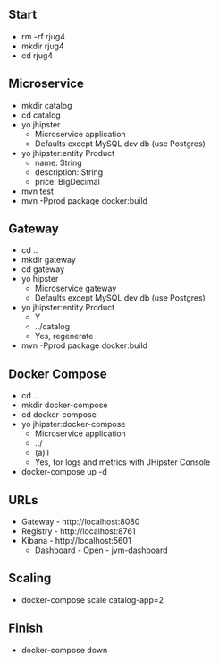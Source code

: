 ## Start
* rm -rf rjug4
* mkdir rjug4
* cd rjug4
## Microservice
* mkdir catalog
* cd catalog
* yo jhipster
    * Microservice application
    * Defaults except MySQL dev db (use Postgres)
* yo jhipster:entity Product
    * name: String
    * description: String
    * price: BigDecimal
* mvn test
* mvn -Pprod package docker:build
## Gateway
* cd ..
* mkdir gateway
* cd gateway
* yo hipster
    * Microservice gateway
    * Defaults except MySQL dev db (use Postgres)
* yo jhipster:entity Product
    * Y
    * ../catalog
    * Yes, regenerate
* mvn -Pprod package docker:build
## Docker Compose
* cd ..
* mkdir docker-compose
* cd docker-compose
* yo jhipster:docker-compose
    * Microservice application
    * ../
    * (a)ll
    * Yes, for logs and metrics with JHipster Console
* docker-compose up -d
## URLs
* Gateway - http://localhost:8080
* Registry - http://localhost:8761
* Kibana - http://localhost:5601
    * Dashboard - Open - jvm-dashboard
## Scaling
* docker-compose scale catalog-app=2
## Finish
* docker-compose down

